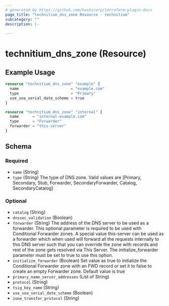 ```yaml
---
# generated by https://github.com/hashicorp/terraform-plugin-docs
page_title: "technitium_dns_zone Resource - technitium"
subcategory: ""
description: |-
  
---
```


# technitium_dns_zone (Resource)



## Example Usage

```terraform
resource "technitium_dns_zone" "example" {
  name                       = "example.com"
  type                       = "Primary"
  use_soa_serial_date_scheme = true
}

resource "technitium_dns_zone" "internal" {
  name      = "internal-example.com"
  type      = "Forwarder"
  forwarder = "this-server"
}
```

<!-- schema generated by tfplugindocs -->
## Schema

### Required

- `name` (String)
- `type` (String) The type of DNS zone. Valid values are [Primary, Secondary, Stub, Forwarder, SecondaryForwarder, Catalog, SecondaryCatalog]

### Optional

- `catalog` (String)
- `dnssec_validation` (Boolean)
- `forwarder` (String) The address of the DNS server to be used as a forwarder. This optional parameter is required to be used with Conditional Forwarder zones. A special value this-server can be used as a forwarder which when used will forward all the requests internally to this DNS server such that you can override the zone with records and rest of the zone gets resolved via This Server. The initialize_forwarder parameter must be set to true to use this option.
- `initialize_forwarder` (Boolean) Set value as true to initialize the Conditional Forwarder zone with an FWD record or set it to false to create an empty Forwarder zone. Default value is true
- `primary_name_server_addresses` (List of String)
- `protocol` (String)
- `tsig_key_name` (String)
- `use_soa_serial_date_scheme` (Boolean)
- `zone_transfer_protocol` (String)
